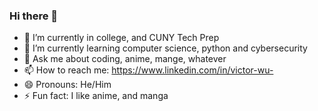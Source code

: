 ### Hi there 👋

- 🔭 I’m currently in college, and CUNY Tech Prep
- 🌱 I’m currently learning computer science, python and cybersecurity
- 💬 Ask me about coding, anime, mange, whatever
- 📫 How to reach me: https://www.linkedin.com/in/victor-wu-
- 😄 Pronouns: He/Him
- ⚡ Fun fact: I like anime, and manga
